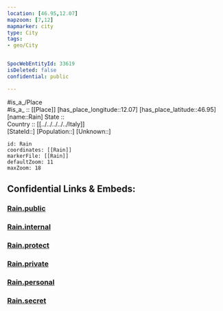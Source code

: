 ```yaml
---
location: [46.95,12.07] 
mapzoom: [7,12] 
mapmarker: city 
type: City
tags:
- geo/City


SpocWebEntityId: 33619
isDeleted: false
confidential: public

---
```

#is_a_/Place  
#is_a_ :: [[Place]] 
[has_place_longitude::12.07] 
[has_place_latitude::46.95] 
[name::Rain] 
State ::  
Country :: [[../../../../../Italy]]  
[StateId::] 
[Population::] 
[Unknown::] 


```leaflet
id: Rain
coordinates: [[Rain]] 
markerFile: [[Rain]] 
defaultZoom: 11 
maxZoom: 18
```


## Confidential Links & Embeds: 

### [Rain.public](/_public/\Earth\Continent\Europe\Europe~South\Italy\regions~Italy\Trentino\Bozen.Province\CityRain.public.md) 

### [Rain.internal](/_internal/\Earth\Continent\Europe\Europe~South\Italy\regions~Italy\Trentino\Bozen.Province\CityRain.internal.md) 

### [Rain.protect](/_protect/\Earth\Continent\Europe\Europe~South\Italy\regions~Italy\Trentino\Bozen.Province\CityRain.protect.md) 

### [Rain.private](/_private/\Earth\Continent\Europe\Europe~South\Italy\regions~Italy\Trentino\Bozen.Province\CityRain.private.md) 

### [Rain.personal](/_personal/\Earth\Continent\Europe\Europe~South\Italy\regions~Italy\Trentino\Bozen.Province\CityRain.personal.md) 

### [Rain.secret](/_secret/\Earth\Continent\Europe\Europe~South\Italy\regions~Italy\Trentino\Bozen.Province\CityRain.secret.md)

